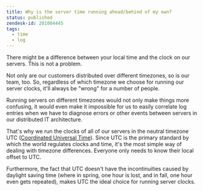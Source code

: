 ```yaml
---
title: Why is the server time running ahead/behind of my own?
status: published
zendesk-id: 201084445
tags:
  - time
  - log
---
```


There might be a difference between your local time and the clock on our servers. This is not a problem.

Not only are our customers distributed over different timezones, so is our team, too. So, regardless of which timezone we choose for running our server clocks, it'll always be "wrong" for a number of people. 

Running servers on different timezones would not only make things more confusing, it would even make it impossible for us to easily correlate log entries when we have to diagnose errors or other events between servers in our distributed IT architecture.

That's why we run the clocks of all of our servers in the neutral timezone UTC ([Coordinated Universal Time](http://en.wikipedia.org/wiki/Coordinated_Universal_Time)). Since UTC is the primary standard by which the world regulates clocks and time, it's the most simple way of dealing with timezone differences. Everyone only needs to know their local offset to UTC.

Furthermore, the fact that UTC doesn't have the incontinuities caused by daylight saving time (where in spring, one hour is lost, and in fall, one hour even gets repeated), makes UTC the ideal choice for running server clocks.

